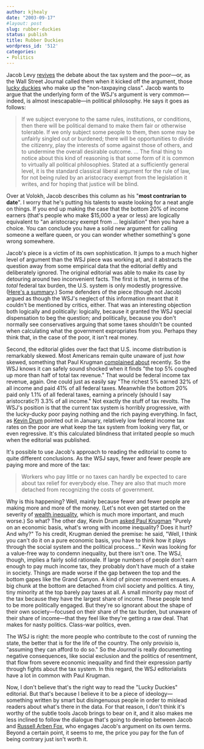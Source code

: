 ```yaml
---
author: kjhealy
date: "2003-09-17"
#layout: post
slug: rubber-duckies
status: publish
title: Rubber Duckies
wordpress_id: '512'
categories:
- Politics
---
```


Jacob Levy [revives](http://www.tnr.com/doc.mhtml?i=scholar&s=levy091703) the debate about the tax system and the poor—or, as the Wall Street Journal called them when it kicked off the argument, those [lucky duckies](http://www.opinionjournal.com/extra/?id=110002937) who make up the "non-taxpaying class". Jacob wants to argue that the underlying form of the WSJ's argument is very common—indeed, is almost inescapable—in political philosophy. He says it goes as follows:

> If we subject everyone to the same rules, institutions, or conditions, then there will be political demand to make them fair or otherwise tolerable. If we only subject some people to them, then some may be unfairly singled out or burdened; there will be opportunities to divide the citizenry, play the interests of some against those of others, and to undermine the overall desirable outcome. ... The final thing to notice about this kind of reasoning is that some form of it is common to virtually all political philosophies. Stated at a sufficiently general level, it is the standard classical liberal argument for the rule of law, for not being ruled by an aristocracy exempt from the legislation it writes, and for hoping that justice will be blind.

Over at Volokh, Jacob describes this column as his "**most contrarian to date**". I worry that he's putting his talents to waste looking for a neat angle on things. If you end up making the case that the bottom 20% of income earners (that's people who make $15,000 a year or less) are logically equivalent to "an aristocracy exempt from … legislation" then you have a choice. You can conclude you have a solid new argument for calling someone a welfare queen, or you can wonder whether something's gone wrong somewhere.

Jacob's piece is a victim of its own sophistication. It jumps to a much higher level of argument than the WSJ piece was working at, and it abstracts the question away from some empirical data that the editorial deftly and deliberately ignored. The original editorial was able to make its case by detouring around two inconvenient facts. The first is that, in terms of the *total* federal tax burden, the U.S. system is only modestly progressive. ([Here's a summary](http://www.ctj.org/pdf/flat1202.pdf).) Some defenders of the piece (though not Jacob) argued as though the WSJ's neglect of this information meant that it couldn't be mentioned by critics, either. That was an interesting objection both logically and politically: logically, because it granted the WSJ special dispensation to beg the question; and politically, because you don't normally see conservatives arguing that some taxes shouldn't be counted when calculating what the government expropriates from you. Perhaps they think that, in the case of the poor, it isn't real money.

Second, the editorial glides over the fact that U.S. income distribution is remarkably skewed. Most Americans remain quite unaware of just *how* skewed, something that Paul Krugman [complained about](http://www.nytimes.com/2003/09/14/magazine/14TAXES.html?pagewanted=print&position=) recently. So the WSJ knows it can safely sound shocked when it finds "the top 5% coughed up more than half of total tax revenue." That would be federal income tax revenue, again. One could just as easily say "The richest 5% earned 32% of all income and paid 41% of all federal taxes. Meanwhile the bottom 20% paid only 1.1% of all federal taxes, earning a princely (should I say aristocratic?) 3.3% of all income." Not exactly the stuff of tax revolts. The WSJ's position is that the current tax system is horribly progressive, with the lucky-ducky poor paying nothing and the rich paying everything. In fact, as [Kevin Drum](http://www.calpundit.com/archives/000798.html) pointed out in January, relatively low federal income tax rates on the poor are what keep the tax system from looking very flat, or even regressive. It's this calculated blindness that irritated people so much when the editorial was published.

It's possible to use Jacob's approach to reading the editorial to come to quite different conclusions. As the WSJ says, fewer and fewer people are paying more and more of the tax:

> Workers who pay little or no taxes can hardly be expected to care about tax relief for everybody else. They are also that much more detached from recognizing the costs of government.

Why is this happening? Well, mainly because fewer and fewer people are making more and more of the money. (Let's not even get started on the severity of [wealth inequality](http://www.amazon.com/exec/obidos/ASIN/0521627516/ref=nosim/), which is much more important, and much worse.) So what? The other day, Kevin Drum [asked Paul Krugman](http://www.calpundit.com/archives/002170.html) "Purely on an economic basis, what's wrong with income inequality? Does it hurt? And why?" To his credit, Krugman denied the premise: he said, "Well, I think you can't do it on a pure economic basis, you have to think how it plays through the social system and the political process…" Kevin was looking for a value-free way to condemn inequality, but there isn't one. The WSJ, though, implies a fairly solid rationale. If large numbers of people don't earn enough to pay much income tax, they probably don't have much of a stake in society. Things are made worse if the gap between the top and the bottom gapes like the Grand Canyon. A kind of pincer movement ensues. A big chunk at the bottom are detached from civil society and politics. A tiny, tiny minority at the top barely pay taxes at all. A small minority pay most of the tax because they have the largest share of income. These people tend to be more politically engaged. But they're so ignorant about the shape of their own society—focused on their share of the tax burden, but unaware of their share of income—that they feel like they're getting a raw deal. That makes for nasty politics. Class-war politics, even.

The WSJ is right: the more people who contribute to the cost of running the state, the better that is for the life of the country. The only provisio is, "assuming they can afford to do so." So the *Journal* is really documenting negative consequences, like social exclusion and the politics of resentment, that flow from severe economic inequality and find their expression partly through fights about the tax system. In this regard, the WSJ editorialists have a lot in common with Paul Krugman.

Now, I don't believe that's the right way to read the "Lucky Duckies" editorial. But that's because I believe it to be a piece of ideology—something written by smart but disingenuous people in order to mislead readers about what's there in the data. For that reason, I don't think it's worthy of the subtle tools Jacob brings to bear on it, and it also makes me less inclined to follow the dialogue that's going to develop between Jacob and [Russell Arben Fox](http://philosophenweg.blogspot.com/2003_09_01_philosophenweg_archive.html#106382098782365121), who engages Jacob's argument on its own terms. Beyond a certain point, it seems to me, the price you pay for the fun of being contrary just isn't worth it.
